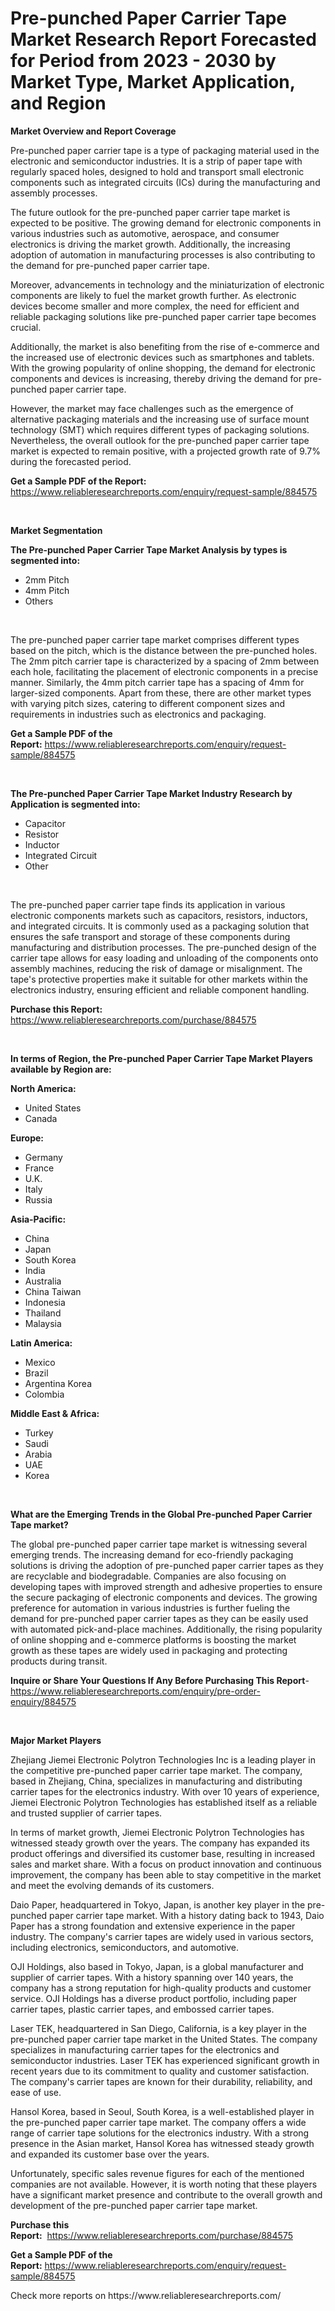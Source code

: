 <p><h1>Pre-punched Paper Carrier Tape Market Research Report Forecasted for Period from 2023 -  2030 by Market Type, Market Application, and Region</h1></p><p><strong>Market Overview and Report Coverage</strong></p>
<p><p>Pre-punched paper carrier tape is a type of packaging material used in the electronic and semiconductor industries. It is a strip of paper tape with regularly spaced holes, designed to hold and transport small electronic components such as integrated circuits (ICs) during the manufacturing and assembly processes.</p><p>The future outlook for the pre-punched paper carrier tape market is expected to be positive. The growing demand for electronic components in various industries such as automotive, aerospace, and consumer electronics is driving the market growth. Additionally, the increasing adoption of automation in manufacturing processes is also contributing to the demand for pre-punched paper carrier tape.</p><p>Moreover, advancements in technology and the miniaturization of electronic components are likely to fuel the market growth further. As electronic devices become smaller and more complex, the need for efficient and reliable packaging solutions like pre-punched paper carrier tape becomes crucial.</p><p>Additionally, the market is also benefiting from the rise of e-commerce and the increased use of electronic devices such as smartphones and tablets. With the growing popularity of online shopping, the demand for electronic components and devices is increasing, thereby driving the demand for pre-punched paper carrier tape.</p><p>However, the market may face challenges such as the emergence of alternative packaging materials and the increasing use of surface mount technology (SMT) which requires different types of packaging solutions. Nevertheless, the overall outlook for the pre-punched paper carrier tape market is expected to remain positive, with a projected growth rate of 9.7% during the forecasted period.</p></p>
<p><strong>Get a Sample PDF of the Report:</strong> <a href="https://www.reliableresearchreports.com/enquiry/request-sample/884575">https://www.reliableresearchreports.com/enquiry/request-sample/884575</a></p>
<p>&nbsp;</p>
<p><strong>Market Segmentation</strong></p>
<p><strong>The Pre-punched Paper Carrier Tape Market Analysis by types is segmented into:</strong></p>
<p><ul><li>2mm Pitch</li><li>4mm Pitch</li><li>Others</li></ul></p>
<p>&nbsp;</p>
<p><p>The pre-punched paper carrier tape market comprises different types based on the pitch, which is the distance between the pre-punched holes. The 2mm pitch carrier tape is characterized by a spacing of 2mm between each hole, facilitating the placement of electronic components in a precise manner. Similarly, the 4mm pitch carrier tape has a spacing of 4mm for larger-sized components. Apart from these, there are other market types with varying pitch sizes, catering to different component sizes and requirements in industries such as electronics and packaging.</p></p>
<p><strong>Get a Sample PDF of the Report:</strong>&nbsp;<a href="https://www.reliableresearchreports.com/enquiry/request-sample/884575">https://www.reliableresearchreports.com/enquiry/request-sample/884575</a></p>
<p>&nbsp;</p>
<p><strong>The Pre-punched Paper Carrier Tape Market Industry Research by Application is segmented into:</strong></p>
<p><ul><li>Capacitor</li><li>Resistor</li><li>Inductor</li><li>Integrated Circuit</li><li>Other</li></ul></p>
<p>&nbsp;</p>
<p><p>The pre-punched paper carrier tape finds its application in various electronic components markets such as capacitors, resistors, inductors, and integrated circuits. It is commonly used as a packaging solution that ensures the safe transport and storage of these components during manufacturing and distribution processes. The pre-punched design of the carrier tape allows for easy loading and unloading of the components onto assembly machines, reducing the risk of damage or misalignment. The tape's protective properties make it suitable for other markets within the electronics industry, ensuring efficient and reliable component handling.</p></p>
<p><strong>Purchase this Report:</strong>&nbsp; <a href="https://www.reliableresearchreports.com/purchase/884575">https://www.reliableresearchreports.com/purchase/884575</a></p>
<p>&nbsp;</p>
<p><strong>In terms of Region, the Pre-punched Paper Carrier Tape Market Players available by Region are:</strong></p>
<p>
    <p> <strong> North America: </strong>
        <ul>
            <li>United States</li>
            <li>Canada</li>
        </ul>
        </p> 
    <p> <strong> Europe: </strong>
        <ul>
            <li>Germany</li>
            <li>France</li>
            <li>U.K.</li>
            <li>Italy</li>
            <li>Russia</li>
        </ul>
        </p> 
    <p> <strong> Asia-Pacific: </strong>
        <ul>
            <li>China</li>
            <li>Japan</li>
            <li>South Korea</li>
            <li>India</li>
            <li>Australia</li>
            <li>China Taiwan</li>
            <li>Indonesia</li>
            <li>Thailand</li>
            <li>Malaysia</li>
        </ul>
        </p> 
    <p> <strong> Latin America: </strong>
        <ul>
            <li>Mexico</li>
            <li>Brazil</li>
            <li>Argentina Korea</li>
            <li>Colombia</li>
        </ul>
        </p> 
    <p> <strong> Middle East & Africa: </strong>
        <ul>
            <li>Turkey</li>
            <li>Saudi</li>
            <li>Arabia</li>
            <li>UAE</li>
            <li>Korea</li>
        </ul>
    </p>
    </p>
<p>&nbsp;</p>
<p><strong>What are the Emerging Trends in the Global Pre-punched Paper Carrier Tape market?</strong></p>
<p><p>The global pre-punched paper carrier tape market is witnessing several emerging trends. The increasing demand for eco-friendly packaging solutions is driving the adoption of pre-punched paper carrier tapes as they are recyclable and biodegradable. Companies are also focusing on developing tapes with improved strength and adhesive properties to ensure the secure packaging of electronic components and devices. The growing preference for automation in various industries is further fueling the demand for pre-punched paper carrier tapes as they can be easily used with automated pick-and-place machines. Additionally, the rising popularity of online shopping and e-commerce platforms is boosting the market growth as these tapes are widely used in packaging and protecting products during transit.</p></p>
<p><strong>Inquire or Share Your Questions If Any Before Purchasing This Report</strong>- <a href="https://www.reliableresearchreports.com/enquiry/pre-order-enquiry/884575">https://www.reliableresearchreports.com/enquiry/pre-order-enquiry/884575</a></p>
<p>&nbsp;</p>
<p><strong>Major Market Players</strong></p>
<p><p>Zhejiang Jiemei Electronic Polytron Technologies Inc is a leading player in the competitive pre-punched paper carrier tape market. The company, based in Zhejiang, China, specializes in manufacturing and distributing carrier tapes for the electronics industry. With over 10 years of experience, Jiemei Electronic Polytron Technologies has established itself as a reliable and trusted supplier of carrier tapes.</p><p>In terms of market growth, Jiemei Electronic Polytron Technologies has witnessed steady growth over the years. The company has expanded its product offerings and diversified its customer base, resulting in increased sales and market share. With a focus on product innovation and continuous improvement, the company has been able to stay competitive in the market and meet the evolving demands of its customers.</p><p>Daio Paper, headquartered in Tokyo, Japan, is another key player in the pre-punched paper carrier tape market. With a history dating back to 1943, Daio Paper has a strong foundation and extensive experience in the paper industry. The company's carrier tapes are widely used in various sectors, including electronics, semiconductors, and automotive.</p><p>OJI Holdings, also based in Tokyo, Japan, is a global manufacturer and supplier of carrier tapes. With a history spanning over 140 years, the company has a strong reputation for high-quality products and customer service. OJI Holdings has a diverse product portfolio, including paper carrier tapes, plastic carrier tapes, and embossed carrier tapes.</p><p>Laser TEK, headquartered in San Diego, California, is a key player in the pre-punched paper carrier tape market in the United States. The company specializes in manufacturing carrier tapes for the electronics and semiconductor industries. Laser TEK has experienced significant growth in recent years due to its commitment to quality and customer satisfaction. The company's carrier tapes are known for their durability, reliability, and ease of use.</p><p>Hansol Korea, based in Seoul, South Korea, is a well-established player in the pre-punched paper carrier tape market. The company offers a wide range of carrier tape solutions for the electronics industry. With a strong presence in the Asian market, Hansol Korea has witnessed steady growth and expanded its customer base over the years.</p><p>Unfortunately, specific sales revenue figures for each of the mentioned companies are not available. However, it is worth noting that these players have a significant market presence and contribute to the overall growth and development of the pre-punched paper carrier tape market.</p></p>
<p><strong>Purchase this Report:</strong>&nbsp;&nbsp;<a href="https://www.reliableresearchreports.com/purchase/884575">https://www.reliableresearchreports.com/purchase/884575</a></p>
<p></p>
<p><strong>Get a Sample PDF of the Report:</strong>&nbsp;<a href="https://www.reliableresearchreports.com/enquiry/request-sample/884575">https://www.reliableresearchreports.com/enquiry/request-sample/884575</a></p>
<p>Check more reports on https://www.reliableresearchreports.com/</p>